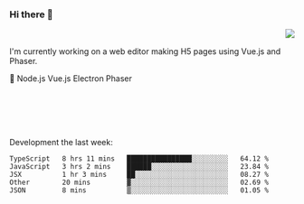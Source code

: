 ### Hi there 👋

<img align="right" src="https://github-readme-stats.vercel.app/api?username=jasonpanggo"/>

<br>
<p align="left">
I'm currently working on a web editor making H5 pages using Vue.js and Phaser.
</p>
<p align="left">
📖 Node.js Vue.js Electron Phaser
</p>
<br>
<br>
<br>
<br>

Development the last week:
<!--START_SECTION:waka-->
```text
TypeScript   8 hrs 11 mins   ████████████████░░░░░░░░░   64.12 % 
JavaScript   3 hrs 2 mins    ██████░░░░░░░░░░░░░░░░░░░   23.84 % 
JSX          1 hr 3 mins     ██░░░░░░░░░░░░░░░░░░░░░░░   08.27 % 
Other        20 mins         ▓░░░░░░░░░░░░░░░░░░░░░░░░   02.69 % 
JSON         8 mins          ▒░░░░░░░░░░░░░░░░░░░░░░░░   01.05 % 
```
<!--END_SECTION:waka-->

<!--
**JASONPANGGO/jasonpanggo** is a ✨ _special_ ✨ repository because its `README.md` (this file) appears on your GitHub profile.

Here are some ideas to get you started:

- 🔭 I’m currently working on ...
- 🌱 I’m currently learning ...
- 👯 I’m looking to collaborate on ...
- 🤔 I’m looking for help with ...
- 💬 Ask me about ...
- 📫 How to reach me: ...
- 😄 Pronouns: ...
- ⚡ Fun fact: ...
-->
